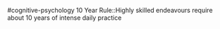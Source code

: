 #cognitive-psychology 
10 Year Rule::Highly skilled endeavours require about 10 years of intense daily practice
<!--SR:!2024-04-17,8,250-->